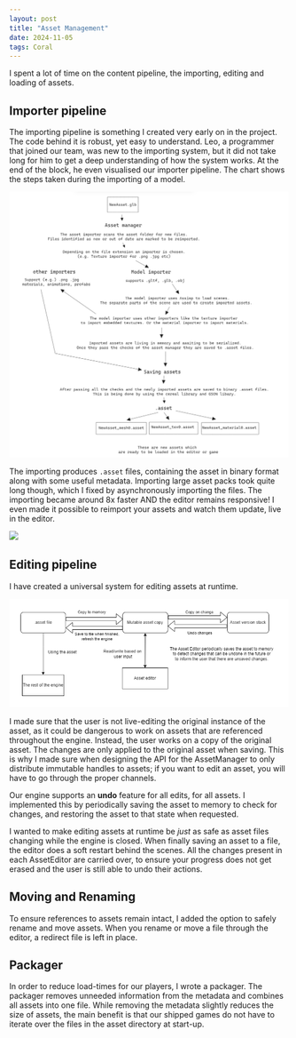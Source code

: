 ```yaml
---
layout: post
title: "Asset Management"
date: 2024-11-05
tags: Coral
---
```



I spent a lot of time on the content pipeline, the importing, editing and loading of assets.

## Importer pipeline

The importing pipeline is something I created very early on in the project. The code behind it is robust, yet easy to understand. Leo, a programmer that joined our team, was new to the importing system, but it did not take long for him to get a deep understanding of how the system works. At the end of the block, he even visualised our importer pipeline. The chart shows the steps taken during the importing of a model.

![](/img/projects/y2/coral/ImporterPipeline.png)

The importing produces ```.asset``` files, containing the asset in binary format along with some useful metadata. Importing large asset packs took quite long though, which I fixed by asynchronously importing the files. The importing became around 8x faster AND the editor remains responsive! I even made it possible to reimport your assets and watch them update, live in the editor.

![](/img/projects/y2/coral/ImportingWorkflow.gif)

## Editing pipeline

I have created a universal system for editing assets at runtime.

![](/img/projects/y2/coral/ContentEditing.png)

I made sure that the user is not live-editing the original instance of the asset, as it could be dangerous to work on assets that are referenced throughout the engine. Instead, the user works on a copy of the original asset. The changes are only applied to the original asset when saving. This is why I made sure when designing the API for the AssetManager to only distribute immutable handles to assets; if you want to edit an asset, you will have to go through the proper channels.

Our engine supports an **undo** feature for all edits, for all assets. I implemented this by periodically saving the asset to memory to check for changes, and restoring the asset to that state when requested.

I wanted to make editing assets at runtime be *just* as safe as asset files changing while the engine is closed. When finally saving an asset to a file, the editor does a soft restart behind the scenes. All the changes present in each AssetEditor are carried over, to ensure your progress does not get erased and the user is still able to undo their actions. 

## Moving and Renaming

To ensure references to assets remain intact, I added the option to safely rename and move assets. When you rename or move a file through the editor, a redirect file is left in place.  

## Packager

In order to reduce load-times for our players, I wrote a packager. The packager removes unneeded information from the metadata and combines all assets into one file. While removing the metadata slightly reduces the size of assets, the main benefit is that our shipped games do not have to iterate over the files in the asset directory at start-up.

